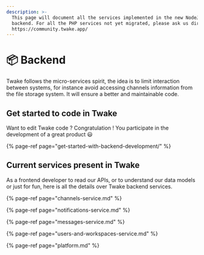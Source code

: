 ```yaml
---
description: >-
  This page will document all the services implemented in the new NodeJS
  backend. For all the PHP services not yet migrated, please ask us directly on
  https://community.twake.app/
---
```


# 📦 Backend

Twake follows the micro-services spirit, the idea is to limit interaction between systems, for instance avoid accessing channels information from the file storage system. It will ensure a better and maintainable code.

## Get started to code in Twake

Want to edit Twake code ? Congratulation ! You participate in the development of a great product 😃

{% page-ref page="get-started-with-backend-development/" %}

## Current services present in Twake

As a frontend developer to read our APIs, or to understand our data models or just for fun, here is all the details over Twake backend services.

{% page-ref page="channels-service.md" %}

{% page-ref page="notifications-service.md" %}

{% page-ref page="messages-service.md" %}

{% page-ref page="users-and-workspaces-service.md" %}

{% page-ref page="platform.md" %}



